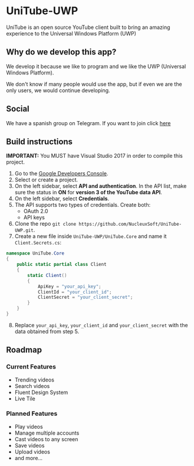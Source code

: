 # UniTube-UWP
UniTube is an open source YouTube client built to bring an amazing experience to the Universal Windows Platform (UWP)

## Why do we develop this app?
We develop it because we like to program and we like the UWP (Universal Windows Platform).

We don't know if many people would use the app, but if even we are the only users, we would continue developing.

## Social
We have a spanish group on Telegram. If you want to join click [here](https://t.me/UnitubeTesters)

## Build instructions
**IMPORTANT:** You MUST have Visual Studio 2017 in order to compile this project.

1. Go to the [Google Developers Console](https://console.developers.google.com/).
2. Select or create a project.
3. On the left sidebar, select **API and authentication**. In the API list, make sure the status in **ON** for **version 3 of the YouTube data API**.
4. On the left sidebar, select **Credentials**.
5. The API supports two types of credentials. Create both:
    - OAuth 2.0
    - API keys
6. Clone the repo `git clone https://github.com/NucleuxSoft/UniTube-UWP.git`.
7. Create a new file inside `UniTube-UWP/UniTube.Core` and name it `Client.Secrets.cs`:
```csharp
namespace UniTube.Core
{
    public static partial class Client
    {
        static Client()
        {
            ApiKey = "your_api_key";
            ClientId = "your_client_id";
            ClientSecret = "your_client_secret";
        }
    }
}
```
8. Replace `your_api_key`, `your_client_id` and `your_client_secret` with the data obtained from step 5.

## Roadmap

### Current Features
- Trending videos
- Search videos
- Fluent Design System
- Live Tile

### Planned Features
- Play videos
- Manage multiple accounts
- Cast videos to any screen
- Save videos
- Upload videos
- and more...
